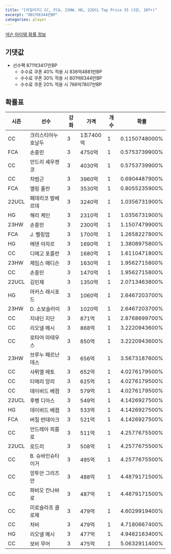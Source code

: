 ```yaml
---
title: "[마일리지] CC, FCA, 23HW, HG, 22UCL Top Price 35 (3강, 107+)"
excerpt: "801억6344만BP"
categories: player
---
```

[넥슨 아이템 확률 정보](http://iteminfo.nexon.com/probability/fco?sn=7497)

## 기댓값
- 선수팩 871억3417만BP
  - 수수료 쿠폰 40% 적용 시 836억4881만BP
  - 수수료 쿠폰 30% 적용 시 801억6344만BP
  - 수수료 쿠폰 20% 적용 시 766억7807만BP


## 확률표

|시즌|선수|강화|가격|개수|확률|
|---|---|---|---|---|---|
|CC|크리스티아누 호날두|3|1조7400억|1|0.1150748000%|
|FCA|손흥민|3|4750억|1|0.5753739900%|
|CC|안드리 셰우첸코|3|4030억|1|0.5753739900%|
|CC|차범근|3|3960억|1|0.6904487900%|
|FCA|엘링 홀란|3|3530억|1|0.8055235900%|
|22UCL|페데리코 발베르데|3|3240억|1|1.0356731900%|
|HG|해리 케인|3|2310억|1|1.0356731900%|
|23HW|손흥민|3|2300억|1|1.1507479900%|
|FCA|J. 벨링엄|3|1700억|1|1.2658227800%|
|HG|에덴 아자르|3|1690억|1|1.3808975800%|
|CC|디에고 포를란|3|1680억|1|1.6110471800%|
|23HW|제임스 매디슨|3|1630억|1|1.9562715800%|
|CC|손흥민|3|1470억|1|1.9562715800%|
|22UCL|김민재|3|1350억|1|2.0713463800%|
|HG|마커스 래시포드|3|1060억|1|2.6467203700%|
|23HW|D. 소보슬러이|3|1020억|1|2.6467203700%|
|CC|지네딘 지단|3|871억|1|2.8768699700%|
|CC|리오넬 메시|3|868억|1|3.2220943600%|
|CC|로타어 마테우스|3|850억|1|3.2220943600%|
|23HW|브루누 페르난데스|3|656억|1|3.5673187600%|
|CC|사뮈엘 에토|3|652억|1|4.0276179500%|
|CC|티에리 앙리|3|625억|1|4.0276179500%|
|CC|데이비드 베컴|3|579억|1|4.0276179500%|
|22UCL|후벵 디아스|3|549억|1|4.1426927500%|
|HG|데이비드 베컴|3|533억|1|4.1426927500%|
|FCA|버질 반데이크|3|521억|1|4.1426927500%|
|CC|안드레아 피를로|3|511억|1|4.2577675500%|
|22UCL|로드리|3|508억|1|4.2577675500%|
|CC|B. 슈바인슈타이거|3|495억|1|4.2577675500%|
|CC|앙투안 그리즈만|3|488억|1|4.4879171500%|
|CC|파비오 칸나바로|3|487억|1|4.4879171500%|
|CC|미로슬라프 클로제|3|479억|1|4.6029919400%|
|CC|차비|3|479억|1|4.7180667400%|
|HG|리오넬 메시|3|477억|1|4.9482163400%|
|CC|보비 무어|3|475억|1|5.0632911400%|
